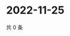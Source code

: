 # 2022-11-25

共 0 条

<!-- BEGIN WEIBO -->
<!-- 最后更新时间 Fri Nov 25 2022 19:12:58 GMT+0800 (China Standard Time) -->

<!-- END WEIBO -->
